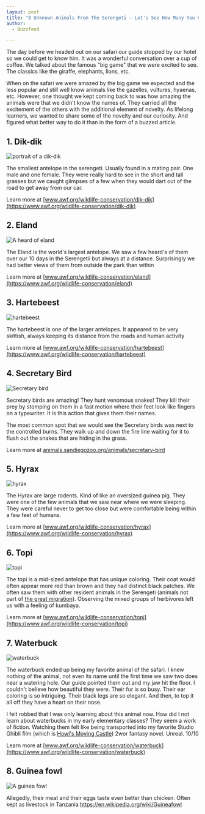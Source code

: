 ```yaml
---
layout: post
title: "8 Unknown Animals From The Serengeti — Let's See How Many You Know"
author:
  - Buzzfeed

---
```


The day before we headed out on our safari our guide stopped by our hotel so we could get to know him. It was a wonderful conversation over a cup of coffee. We talked about the famous "big game" that we were excited to see. The classics like the giraffe, elephants, lions, etc.

When on the safari we were amazed by the big game we expected and the less popular and still well know animals like the gazelles, vultures, hyaenas, etc. However, one thought we kept coming back to was how amazing the animals were that we didn't know the names of. They carried all the excitement of the others with the additional element of novelty. As lifelong learners, we wanted to share some of the novelty and our curiosity. And figured what better way to do it than in the form of a buzzed article. 

## 1. Dik-dik

![portrait of a dik-dik](/assets/images/2022-06-30-unexpected/dik-dik.jpg)

The smallest antelope in the serengeti. Usually found in a mating pair. One male and one female. They were really hard to see in the short and tall grasses but we caught glimpses of a few when they would dart out of the road to get away from our car.

Learn more at [www.awf.org/wildlife-conservation/dik-dik](https://www.awf.org/wildlife-conservation/dik-dik)

## 2. Eland

![A heard of eland](/assets/images/2022-06-30-unexpected/eland.jpg)

The Eland is the world's largest antelope. We saw a few heard's of them over our 10 days in the Serengetii but always at a distance. Surprisingly we had better views of them from outside the park than within

Learn more at [www.awf.org/wildlife-conservation/eland](https://www.awf.org/wildlife-conservation/eland)


## 3. Hartebeest
![hartebeest](/assets/images/2022-06-30-unexpected/hartebeest.jpg)

The hartebeest is one of the larger antelopes. It appeared to be very skittish, always keeping its distance from the roads and human activity

Learn more at [www.awf.org/wildlife-conservation/hartebeest](https://www.awf.org/wildlife-conservation/hartebeest)


## 4. Secretary Bird

![Secretary bird](/assets/images/2022-06-30-unexpected/Secretary-bird.jpg)

Secretary birds are amazing! They hunt venomous snakes! They kill their prey by stomping on them in a fast motion where their feet look like fingers on a typewriter. It is this action that gives them their names. 

The most common spot that we would see the Secretary birds was next to the controlled burns. They walk up and down the fire line waiting for it to flush out the snakes that are hiding in the grass. 

Learn more at [animals.sandiegozoo.org/animals/secretary-bird](https://animals.sandiegozoo.org/animals/secretary-bird)

## 5. Hyrax 

![hyrax](/assets/images/2022-06-30-unexpected/hyrax.jpg)


The Hyrax are large rodents. Kind of like an oversized guinea pig. They were one of the few animals that we saw near where we were sleeping. They were careful never to get too close but were comfortable being within a few feet of humans.

Learn more at [www.awf.org/wildlife-conservation/hyrax](https://www.awf.org/wildlife-conservation/hyrax)

## 6. Topi
![topi](/assets/images/2022-06-30-unexpected/topi.jpg)

The topi is a mid-sized antelope that has unique coloring. Their coat would often appear more red than brown and they had distinct black patches. We often saw them with other resident animals in the Serengeti (animals not part of [the great migration](https://www.serengeti.com/great-migration-africa.php)). Observing the mixed groups of herbivores left us with a feeling of kumbaya.

Learn more at [www.awf.org/wildlife-conservation/topi](https://www.awf.org/wildlife-conservation/topi)

## 7. Waterbuck
![waterbuck](/assets/images/2022-06-30-unexpected/waterbuck.jpg)

The waterbuck ended up being my favorite animal of the safari. I knew nothing of the animal, not even its name until the first time we saw two does near a watering hole. Our guide pointed them out and my jaw hit the floor. I couldn't believe how beautiful they were. Their fur is so busy. Their ear coloring is so intriguing. Their black legs are so elegant. And then, to top it all off they have a heart on their nose. 

I felt robbed that I was only learning about this animal now. How did I not learn about waterbucks in my early elementary classes? They seem a work of fiction. Watching them felt like being transported into my favorite Studio Ghibli film (which is [Howl's Moving Castle](https://www.imdb.com/title/tt0347149/
)) 2wor fantasy novel. Unreal. 10/10 

Learn more at [www.awf.org/wildlife-conservation/waterbuck](https://www.awf.org/wildlife-conservation/waterbuck)


## 8. Guinea fowl
![A guinea fowl](/assets/images/2022-06-30-unexpected/guinea-fowl.jpg)

Allegedly, their meat and their eggs taste even better than chicken. Often kept as livestock in Tanzania
https://en.wikipedia.org/wiki/Guineafowl


